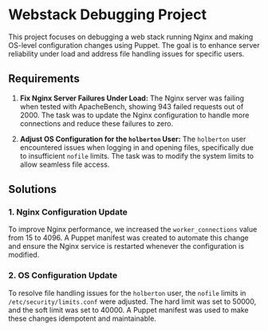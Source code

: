 # Webstack Debugging Project

This project focuses on debugging a web stack running Nginx and making OS-level configuration changes using Puppet. The goal is to enhance server reliability under load and address file handling issues for specific users.

## Requirements

1. **Fix Nginx Server Failures Under Load:**
   The Nginx server was failing when tested with ApacheBench, showing 943 failed requests out of 2000. The task was to update the Nginx configuration to handle more connections and reduce these failures to zero.

2. **Adjust OS Configuration for the `holberton` User:**
   The `holberton` user encountered issues when logging in and opening files, specifically due to insufficient `nofile` limits. The task was to modify the system limits to allow seamless file access.

## Solutions

### 1. Nginx Configuration Update

To improve Nginx performance, we increased the `worker_connections` value from 15 to 4096. A Puppet manifest was created to automate this change and ensure the Nginx service is restarted whenever the configuration is modified.

### 2. OS Configuration Update

To resolve file handling issues for the `holberton` user, the `nofile` limits in `/etc/security/limits.conf` were adjusted. The hard limit was set to 50000, and the soft limit was set to 40000. A Puppet manifest was used to make these changes idempotent and maintainable.
